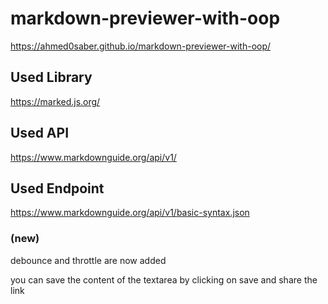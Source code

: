 # markdown-previewer-with-oop

https://ahmed0saber.github.io/markdown-previewer-with-oop/

## Used Library

https://marked.js.org/

## Used API

https://www.markdownguide.org/api/v1/

## Used Endpoint

https://www.markdownguide.org/api/v1/basic-syntax.json


### (new)

debounce and throttle are now added

you can save the content of the textarea by clicking on save and share the link
